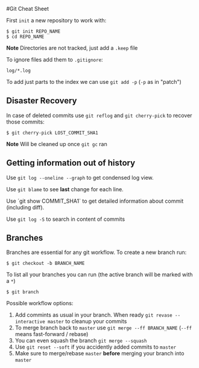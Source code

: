 #Git Cheat Sheet 

First `init` a new repository to work with:

```
$ git init REPO_NAME
$ cd REPO_NAME
```
**Note** Directories are not tracked, just add a `.keep` file

To ignore files add them to `.gitignore`:

```
log/*.log
```

To add just parts to the index we can use `git add -p` (`-p` as in "patch") 

## Disaster Recovery 

In case of deleted commits use `git reflog` and `git cherry-pick` to recover those commits:

```
$ git cherry-pick LOST_COMMIT_SHA1
```

**Note** Will be cleaned up once `git gc` ran

## Getting information out of history 

Use `git log --oneline --graph` to get condensed log view.

Use `git blame` to see **last** change for each line.

Use ´git show COMMIT_SHA1` to get detailed information about commit (including diff).

Use `git log -S` to search in content of commits

## Branches

Branches are essential for any git workflow. To create a new branch run:

```
$ git checkout -b BRANCH_NAME
```

To list all your branches you can run (the active branch will be marked with a `*`)

```
$ git branch
```

Possible workflow options:
1. Add commints as usual in your branch. When ready `git revase --interactive master` to cleanup your commits
2. To merge branch back to `master` use `git merge --ff BRANCH_NAME` (`--ff` means fast-forward / rebase)
3. You can even squash the branch `git merge --squash`
4. Use `git reset --soft` if you accidently added commits to `master`
5. Make sure to merge/rebase `master` **before** merging your branch into `master`






